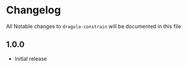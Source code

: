 # Changelog

All Notable changes to `dragula-constrain` will be documented in this file

## 1.0.0
- Initial release
